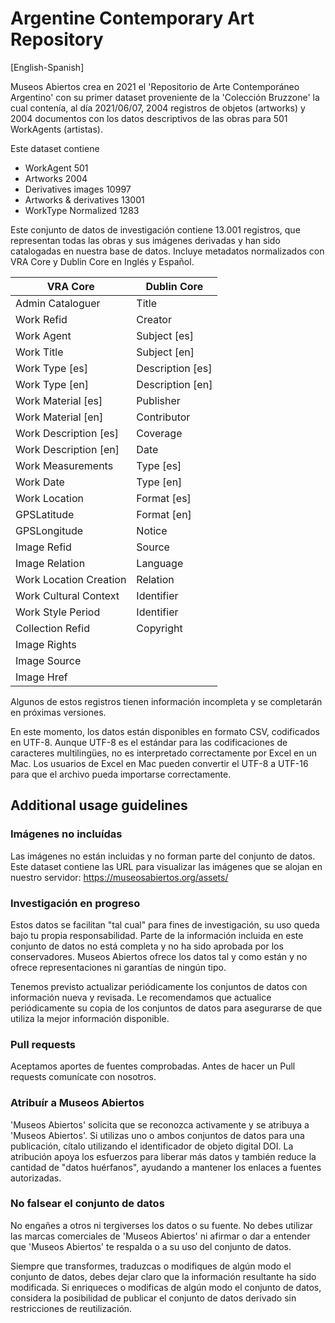 # Argentine Contemporary Art Repository

[English-Spanish]

Museos Abiertos crea en 2021 el 'Repositorio de Arte Contemporáneo Argentino' con su primer dataset proveniente de la 'Colección Bruzzone' la cual contenía, al día 2021/06/07, 2004 registros de objetos (artworks) y 2004 documentos con los datos descriptivos de las obras para 501 WorkAgents (artistas).

Este dataset contiene 

* WorkAgent 501
* Artworks 2004
* Derivatives	images 10997
* Artworks & derivatives 13001
* WorkType Normalized	1283

Este conjunto de datos de investigación contiene 13.001 registros, que representan todas las obras y sus imágenes derivadas y han sido catalogadas en nuestra base de datos. Incluye metadatos normalizados con VRA Core y Dublin Core en Inglés y Español.

| VRA Core                    | Dublin Core                 |
|-----------------------------|-----------------------------|
| Admin Cataloguer       | Title                    |
| Work Refid             | Creator                  |
| Work Agent             | Subject [es]             |
| Work Title             | Subject [en]             |
| Work Type [es]         | Description [es]         |
| Work Type [en]         | Description [en]         |
| Work Material [es]     | Publisher                |
| Work Material [en]     | Contributor              |
| Work Description [es]  | Coverage                 |
| Work Description [en]  | Date                     |
| Work Measurements      | Type [es]                |
| Work Date              | Type [en]                |
| Work Location          | Format [es]              |
| GPSLatitude            | Format [en]              |
| GPSLongitude           | Notice                   |
| Image Refid            | Source                   |
| Image Relation         | Language                 |
| Work Location Creation | Relation                 |
| Work Cultural Context  | Identifier               |
| Work Style Period      | Identifier               |
| Collection Refid       | Copyright                |
| Image Rights           |                          |
| Image Source           |                          |
| Image Href             |                          |

Algunos de estos registros tienen información incompleta y se completarán en próximas versiones.

En este momento, los datos están disponibles en formato CSV, codificados en UTF-8. Aunque UTF-8 es el estándar para las codificaciones de caracteres multilingües, no es interpretado correctamente por Excel en un Mac. Los usuarios de Excel en Mac pueden convertir el UTF-8 a UTF-16 para que el archivo pueda importarse correctamente.


## Additional usage guidelines

### Imágenes no incluídas

Las imágenes no están incluidas y no forman parte del conjunto de datos. Este dataset contiene las URL para visualizar las imágenes que se alojan en nuestro servidor: https://museosabiertos.org/assets/


### Investigación en progreso
Estos datos se facilitan "tal cual" para fines de investigación, su uso queda bajo tu propia responsabilidad. Parte de la información incluida en este conjunto de datos no está completa y no ha sido aprobada por los conservadores. Museos Abiertos ofrece los datos tal y como están y no ofrece representaciones ni garantías de ningún tipo.

Tenemos previsto actualizar periódicamente los conjuntos de datos con información nueva y revisada. Le recomendamos que actualice periódicamente su copia de los conjuntos de datos para asegurarse de que utiliza la mejor información disponible.


### Pull requests
Aceptamos aportes de fuentes comprobadas. Antes de hacer un Pull requests comunícate con nosotros.

### Atribuír a Museos Abiertos
'Museos Abiertos' solicita que se reconozca activamente y se atribuya a 'Museos Abiertos'. Si utilizas uno o ambos conjuntos de datos para una publicación, cítalo utilizando el identificador de objeto digital DOI. La atribución apoya los esfuerzos para liberar más datos y también reduce la cantidad de "datos huérfanos", ayudando a mantener los enlaces a fuentes autorizadas.

### No falsear el conjunto de datos
No engañes a otros ni tergiverses los datos o su fuente. No debes utilizar las marcas comerciales de 'Museos Abiertos' ni afirmar o dar a entender que 'Museos Abiertos' te respalda o a su uso del conjunto de datos.

Siempre que transformes, traduzcas o modifiques de algún modo el conjunto de datos, debes dejar claro que la información resultante ha sido modificada. Si enriqueces o modificas de algún modo el conjunto de datos, considera la posibilidad de publicar el conjunto de datos derivado sin restricciones de reutilización.
